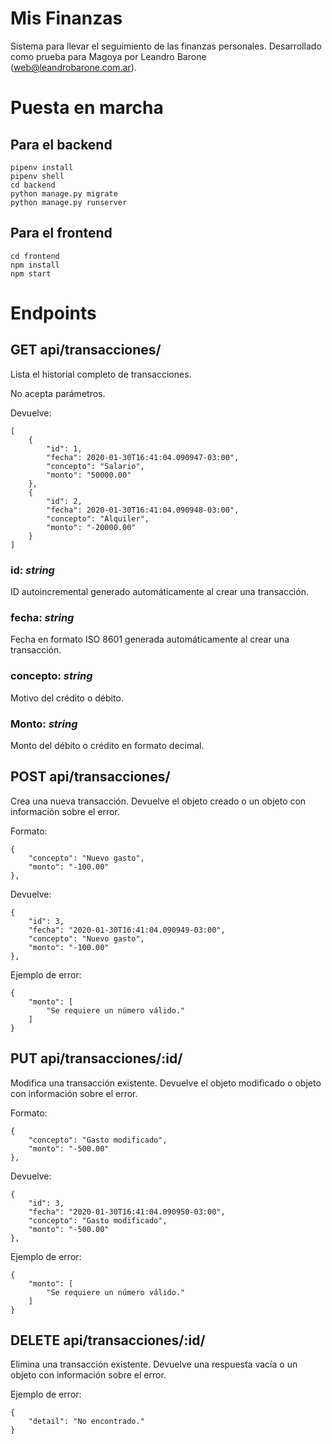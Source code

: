# Mis Finanzas

Sistema para llevar el seguimiento de las finanzas personales. Desarrollado como prueba para Magoya por Leandro Barone (web@leandrobarone.com.ar).

# Puesta en marcha

## Para el backend

	pipenv install
	pipenv shell
	cd backend
	python manage.py migrate
	python manage.py runserver

## Para el frontend

	cd frontend
	npm install
	npm start

# Endpoints

## GET api/transacciones/

Lista el historial completo de transacciones.

No acepta parámetros.

Devuelve:

	[
		{
			"id": 1,
			"fecha": 2020-01-30T16:41:04.090947-03:00",
			"concepto": "Salario",
			"monto": "50000.00"
		},
		{
			"id": 2,
			"fecha": 2020-01-30T16:41:04.090948-03:00",
			"concepto": "Alquiler",
			"monto": "-20000.00"
		}
	]

### id: _string_

ID autoincremental generado automáticamente al crear una transacción.

### fecha: _string_

Fecha en formato ISO 8601 generada automáticamente al crear una transacción.

### concepto: _string_

Motivo del crédito o débito.

### Monto: _string_

Monto del débito o crédito en formato decimal.

## POST api/transacciones/

Crea una nueva transacción. Devuelve el objeto creado o un objeto con información sobre el error.

Formato:

	{
		"concepto": "Nuevo gasto",
		"monto": "-100.00"
	},

Devuelve: 

	{
		"id": 3,
		"fecha": "2020-01-30T16:41:04.090949-03:00",
		"concepto": "Nuevo gasto",
		"monto": "-100.00"
	},

Ejemplo de error:

	{
		"monto": [
			"Se requiere un número válido."
		]
	}

## PUT api/transacciones/:id/

Modifica una transacción existente. Devuelve el objeto modificado o objeto con información sobre el error.

Formato:

	{
		"concepto": "Gasto modificado",
		"monto": "-500.00"
	},

Devuelve: 

	{
		"id": 3,
		"fecha": "2020-01-30T16:41:04.090950-03:00",
		"concepto": "Gasto modificado",
		"monto": "-500.00"
	},

Ejemplo de error:

	{
		"monto": [
			"Se requiere un número válido."
		]
	}

## DELETE api/transacciones/:id/

Elimina una transacción existente. Devuelve una respuesta vacía o un objeto con información sobre el error.

Ejemplo de error:

	{
		"detail": "No encontrado."
	}